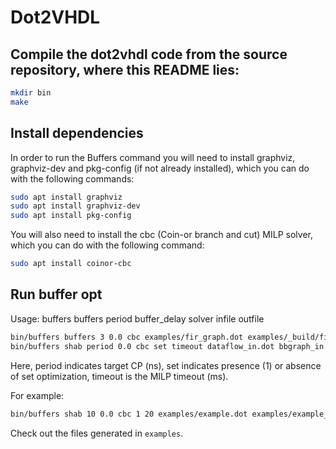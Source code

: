 # Dot2VHDL


## Compile the dot2vhdl code from the source repository, where this README lies:

```bash
mkdir bin
make
```

## Install dependencies

In order to run the Buffers command you will need to install graphviz, graphviz-dev and pkg-config
(if not already installed), which you can do with the following commands:

```bash
sudo apt install graphviz
sudo apt install graphviz-dev
sudo apt install pkg-config
```

You will also need to install the cbc (Coin-or branch and cut) MILP solver, which you can do with the following command:

```bash
sudo apt install coinor-cbc
```

## Run buffer opt

Usage: buffers buffers period buffer_delay solver infile outfile

```bash
bin/buffers buffers 3 0.0 cbc examples/fir_graph.dot examples/_build/fir_graph.dot
bin/buffers shab period 0.0 cbc set timeout dataflow_in.dot bbgraph_in.dot dataflow_out.dot bbgraph_out.dot 0
```
Here, period indicates target CP (ns), set indicates presence (1) or absence of set optimization, timeout is the MILP timeout (ms).

For example:
```bash
bin/buffers shab 10 0.0 cbc 1 20 examples/example.dot examples/example_bbgraph.dot example_10.dot example_bbgraph.dot 0
```

Check out the files generated in `examples`.


